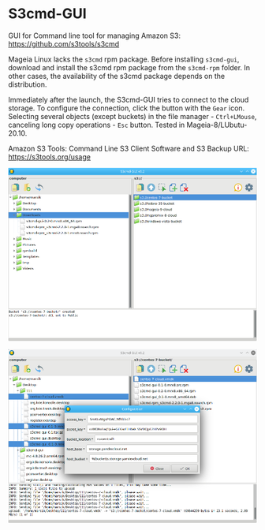 # S3cmd-GUI
GUI for Command line tool for managing Amazon S3: https://github.com/s3tools/s3cmd  

Mageia Linux lacks the `s3cmd` rpm package. Before installing `s3cmd-gui`, download and install the s3cmd rpm package from the `s3cmd-rpm` folder. In other cases, the availability of the s3cmd package depends on the distribution.

Immediately after the launch, the S3cmd-GUI tries to connect to the cloud storage. To configure the connection, click the button with the `Gear` icon. Selecting several objects (except buckets) in the file manager - `Ctrl+LMouse`, canceling long copy operations - `Esc` button. Tested in Mageia-8/LUbutu-20.10.  
  
Amazon S3 Tools: Command Line S3 Client Software and S3 Backup URL: https://s3tools.org/usage

![](https://github.com/AKotov-dev/s3cmd-gui/blob/main/screenshot/s3cmd-gui1.png)

![](https://github.com/AKotov-dev/s3cmd-gui/blob/main/screenshot/s3cmd-gui2.png)
